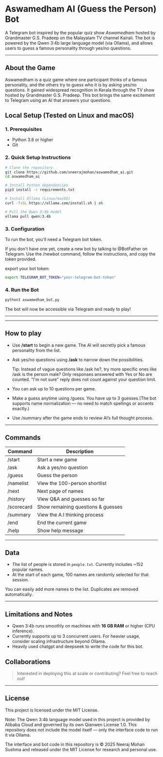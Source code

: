 # Aswamedham AI (Guess the Person) Bot

A Telegram bot inspired by the popular quiz show *Aswamedham* hosted by Grandmaster G.S. Pradeep on the Malayalam TV channel Kairali. The bot is powered by the Qwen 3:4b large language model (via Ollama), and allows users to guess a famous personality through yes/no questions.

---

## About the Game

Aswamedham is a quiz game where one participant thinks of a famous personality, and the others try to guess who it is by asking yes/no questions. It gained widespread recognition in Kerala through the TV show hosted by Grandmaster G.S. Pradeep. This bot brings the same excitement to Telegram using an AI that answers your questions.

## Local Setup (Tested on Linux and macOS)

### 1. Prerequisites

- Python 3.8 or higher
- Git

### 2. Quick Setup Instructions

```bash
# Clone the repository
git clone https://github.com/sneerajmohan/aswamedham_ai.git
cd aswamedham_ai

# Install Python dependencies
pip3 install -r requirements.txt

# Install Ollama (Linux/macOS)
curl -fsSL https://ollama.com/install.sh | sh

# Pull the Qwen 3:4b model
ollama pull qwen:3.4b
```

### 3. Configuration

To run the bot, you'll need a Telegram bot token.

If you don't have one yet, create a new bot by talking to @BotFather on Telegram. Use the /newbot command, follow the instructions, and copy the token provided.

export your bot token:

```bash
export TELEGRAM_BOT_TOKEN="your-telegram-bot-token"
```

### 4. Run the Bot

```bash
python3 aswamedham_bot.py
```

The bot will now be accessible via Telegram and ready to play!

---

---

## How to play

- Use **/start** to begin a new game. 
The AI will secretly pick a famous personality from the list.

- Ask yes/no questions using **/ask** to narrow down the possibilities.

    Tip: Instead of vague questions like /ask he?, try more specific ones like /ask is the person male?
    Only responses answered with Yes or No are counted. "I'm not sure" reply does not count against your question limit.

- You can ask up to 10 questions per game.

- Make a guess anytime using /guess. You have up to 3 guesses.(The bot supports name normalization — no need to match spellings or accents exactly.)

- Use /summary after the game ends to review AI’s full thought process.
---

## Commands

| Command       | Description |
|---------------|-------------|
| /start        | Start a new game |
| /ask <question> | Ask a yes/no question |
| /guess <name> | Guess the person |
| /namelist     | View the 100-person shortlist |
| /next         | Next page of names |
| /history      | View Q&A and guesses so far |
| /scorecard    | Show remaining questions & guesses |
| /summary      | View the A.I thinking process |
| /end          | End the current game |
| /help         | Show help message |

---

## Data

- The list of people is stored in `people.txt`. Currently includes ~152 popular names.
- At the start of each game, 100 names are randomly selected for that session.

You can easily add more names to the list. Duplicates are removed automatically.

---

## Limitations and Notes

- Qwen 3:4b runs smoothly on machines with **16 GB RAM** or higher (CPU inference).
- Currently supports up to 3 concurrent users. For heavier usage, consider scaling infrastructure beyond Ollama.
- Heavily used chatgpt and deepseek to write the code for this bot.


## Collaborations

>  Interested in deploying this at scale or contributing? Feel free to reach out!

---

## License

This project is licensed under the MIT License.

Note: The Qwen 3:4b language model used in this project is provided by Alibaba Cloud and governed by its own Qianwen License 1.0. This repository does not include the model itself — only the interface code to run it via Ollama.

The interface and bot code in this repository is © 2025 Neeraj Mohan Sushma and released under the MIT License for research and personal use.